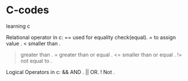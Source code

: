 # C-codes
learning c

Relational operator in c:
==  used for equality check(equal).
= to assign value .
< smaller than .
> greater than .
>= greater than or equal  .
<= smaller than or equal .
!=  not equal to .


Logical Operators in c:
&&   AND .
||   OR. 
!    Not .
